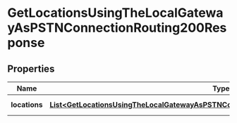 

# GetLocationsUsingTheLocalGatewayAsPSTNConnectionRouting200Response


## Properties

| Name | Type | Description | Notes |
|------------ | ------------- | ------------- | -------------|
|**locations** | [**List&lt;GetLocationsUsingTheLocalGatewayAsPSTNConnectionRouting200ResponseLocationsInner&gt;**](GetLocationsUsingTheLocalGatewayAsPSTNConnectionRouting200ResponseLocationsInner.md) | Array of locations. |  |



